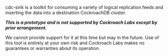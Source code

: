 cdc-sink is a toolkit for consuming a variety of logical replication feeds and inserting the data into a destination CockroachDB cluster.

***This is a prototype and is not supported by Cockroach Labs except by prior arrangement.***

We cannot provide support for it at this time but may in the future. Use of this tool is entirely at
your own risk and Cockroach Labs makes no guarantees or warranties about its operation.
